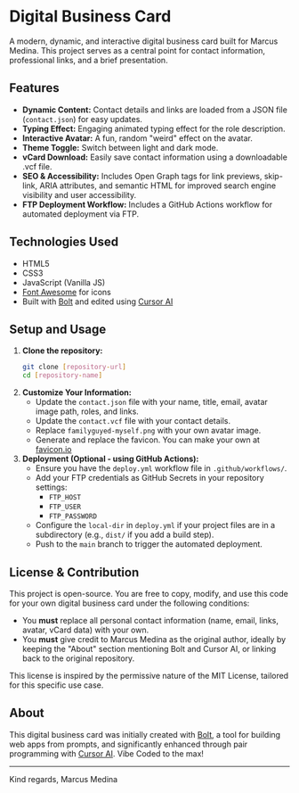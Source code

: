 # Digital Business Card

A modern, dynamic, and interactive digital business card built for Marcus Medina. This project serves as a central point for contact information, professional links, and a brief presentation.

## Features

- **Dynamic Content:** Contact details and links are loaded from a JSON file (`contact.json`) for easy updates.
- **Typing Effect:** Engaging animated typing effect for the role description.
- **Interactive Avatar:** A fun, random "weird" effect on the avatar.
- **Theme Toggle:** Switch between light and dark mode.
- **vCard Download:** Easily save contact information using a downloadable .vcf file.
- **SEO & Accessibility:** Includes Open Graph tags for link previews, skip-link, ARIA attributes, and semantic HTML for improved search engine visibility and user accessibility.
- **FTP Deployment Workflow:** Includes a GitHub Actions workflow for automated deployment via FTP.

## Technologies Used

- HTML5
- CSS3
- JavaScript (Vanilla JS)
- [Font Awesome](https://fontawesome.com/) for icons
- Built with [Bolt](https://bolt.new/?rid=ltmqv6) and edited using [Cursor AI](https://www.cursor.com/)

## Setup and Usage

1.  **Clone the repository:**
    ```bash
    git clone [repository-url]
    cd [repository-name]
    ```
2.  **Customize Your Information:**
    - Update the `contact.json` file with your name, title, email, avatar image path, roles, and links.
    - Update the `contact.vcf` file with your contact details.
    - Replace `familyguyed-myself.png` with your own avatar image.
    - Generate and replace the favicon. You can make your own at [favicon.io](https://favicon.io/)
3.  **Deployment (Optional - using GitHub Actions):**
    - Ensure you have the `deploy.yml` workflow file in `.github/workflows/`.
    - Add your FTP credentials as GitHub Secrets in your repository settings:
      - `FTP_HOST`
      - `FTP_USER`
      - `FTP_PASSWORD`
    - Configure the `local-dir` in `deploy.yml` if your project files are in a subdirectory (e.g., `dist/` if you add a build step).
    - Push to the `main` branch to trigger the automated deployment.

## License & Contribution

This project is open-source. You are free to copy, modify, and use this code for your own digital business card under the following conditions:

- You **must** replace all personal contact information (name, email, links, avatar, vCard data) with your own.
- You **must** give credit to Marcus Medina as the original author, ideally by keeping the "About" section mentioning Bolt and Cursor AI, or linking back to the original repository.

This license is inspired by the permissive nature of the MIT License, tailored for this specific use case.

## About

This digital business card was initially created with [Bolt](https://bolt.new/?rid=ltmqv6), a tool for building web apps from prompts, and significantly enhanced through pair programming with [Cursor AI](https://www.cursor.com/). Vibe Coded to the max!

---

Kind regards,
Marcus Medina
